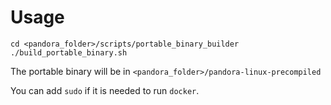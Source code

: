 # Usage

```
cd <pandora_folder>/scripts/portable_binary_builder
./build_portable_binary.sh
```

The portable binary will be in `<pandora_folder>/pandora-linux-precompiled`

You can add `sudo` if it is needed to run `docker`.

